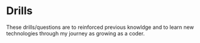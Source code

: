 # Drills

These drills/questions are to reinforced previous knowldge and to learn new technologies through my journey as growing as a coder.
